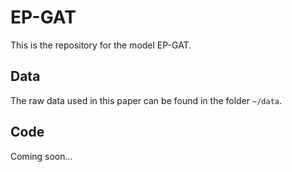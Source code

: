 # EP-GAT
This is the repository for the model EP-GAT.

## Data
The raw data used in this paper can be found in the folder `~/data`.

## Code
Coming soon...
